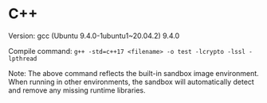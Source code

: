 # C++

Version: gcc (Ubuntu 9.4.0-1ubuntu1~20.04.2) 9.4.0

Compile command: `g++ -std=c++17 <filename> -o test -lcrypto -lssl -lpthread`

Note: The above command reflects the built-in sandbox image environment. When running in other environments, the sandbox will automatically detect and remove any missing runtime libraries.
